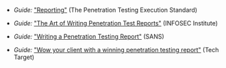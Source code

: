 
  * *Guide:* ["Reporting"](http://www.pentest-standard.org/index.php/Reporting) (The Penetration Testing Execution Standard)

  * *Guide:* ["The Art of Writing Penetration Test Reports"](http://resources.infosecinstitute.com/writing-penetration-testing-reports/) (INFOSEC
Institute)

  * *Guide:* ["Writing a Penetration Testing Report"](https://www.sans.org/reading-room/whitepapers/bestprac/writing-penetration-testing-report-33343) (SANS)
  * *Guide:* ["Wow your client with a winning penetration testing report"](http://searchitchannel.techtarget.com/tip/Wow-your-client-with-a-winning-penetration-testing-report) (Tech Target)
